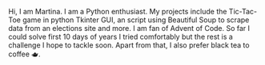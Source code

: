 Hi, I am Martina. I am a Python enthusiast. My projects include the Tic-Tac-Toe game in python Tkinter GUI, an script using Beautiful Soup to scrape data from an elections site and more. I am fan of Advent of Code. So far I could solve first 10 days of years I tried comfortably but the rest is a challenge I hope to tackle soon. Apart from that, I also prefer black tea to coffee 🫖. 

